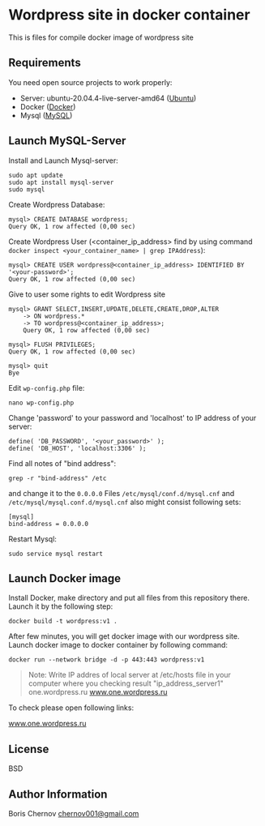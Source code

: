 # Wordpress site in docker container
This is files for compile docker image of wordpress site 

Requirements
-------------

You need open source projects to work properly:

- Server: ubuntu-20.04.4-live-server-amd64 ([Ubuntu])
- Docker ([Docker])
- Mysql ([MySQL])

Launch MySQL-Server
--------------------

Install and Launch Mysql-server:
```
sudo apt update
sudo apt install mysql-server
sudo mysql
```
Create Wordpress Database:
```
mysql> CREATE DATABASE wordpress;
Query OK, 1 row affected (0,00 sec)
```
Create Wordpress User (<container_ip_address> find by using command `docker inspect <your_container_name> | grep IPAddress`):
```
mysql> CREATE USER wordpress@<container_ip_address> IDENTIFIED BY '<your-password>';
Query OK, 1 row affected (0,00 sec)
```

Give to user some rights to edit Wordpress site 
```
mysql> GRANT SELECT,INSERT,UPDATE,DELETE,CREATE,DROP,ALTER
    -> ON wordpress.*
    -> TO wordpress@<container_ip_address>;
    Query OK, 1 row affected (0,00 sec)
   
mysql> FLUSH PRIVILEGES;
Query OK, 1 row affected (0,00 sec)

mysql> quit
Bye
```

Edit `wp-config.php` file: 
```
nano wp-config.php
```

Change 'password' to your password and 'localhost' to IP address of your server:

```
define( 'DB_PASSWORD', '<your_password>' );
define( 'DB_HOST', 'localhost:3306' );
```
Find all notes of "bind address":
```
grep -r "bind-address" /etc
```
and change it to the `0.0.0.0`
Files `/etc/mysql/conf.d/mysql.cnf` and `/etc/mysql/mysql.conf.d/mysql.cnf` also might consist following sets:
```
[mysql]
bind-address = 0.0.0.0
```
Restart Mysql:
```
sudo service mysql restart
```
Launch Docker image
-------------------
Install Docker, make directory and put all files from this repository there.
Launch it by the following step:

```
docker build -t wordpress:v1 .
```

After few minutes, you will get docker image with our wordpress site.
Launch docker image to docker container by following command:

```
docker run --network bridge -d -p 443:443 wordpress:v1
```


> Note: Write IP addres of local server at /etc/hosts file in your computer where you checking result
> "ip_address_server1" one.wordpress.ru www.one.wordpress.ru


To check please open following links:

www.one.wordpress.ru

License
--------

BSD

[Ubuntu]: <https://ubuntu.com>
[site1]: <https://one.wordpress.ru>
[Docker]: <https://docs.docker.com>
[MySQL]: <https://dev.mysql.com/doc/>

Author Information
-------------------

Boris Chernov <chernov001@gmail.com>
